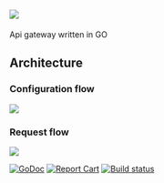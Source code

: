 # ![](assets/bifrostinline.png)
Api gateway written in GO


## Architecture

### Configuration flow
![](assets/configuration_flow.svg)

### Request flow
![](assets/requests_flow.svg)

[![GoDoc](https://godoc.org/github.com/osstotalsoft/bifrost?status.svg)](https://godoc.org/github.com/osstotalsoft/bifrost)
[![Report Cart](https://goreportcard.com/badge/osstotalsoft/bifrost)](http://goreportcard.com/report/osstotalsoft/bifrost) 
[![Build status](https://dev.azure.com/totalsoft/Bifrost/_apis/build/status/Bifrost-Master)](https://dev.azure.com/totalsoft/Bifrost/_build/latest?definitionId=47)

